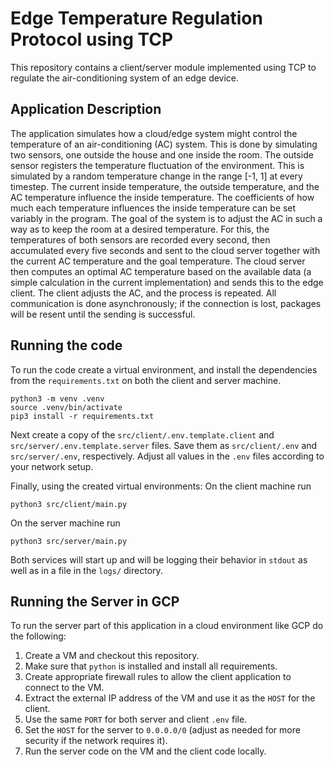 # Edge Temperature Regulation Protocol using TCP

This repository contains a client/server module implemented using TCP to regulate the air-conditioning system of an edge device.

## Application Description

The application simulates how a cloud/edge system might control the temperature of an air-conditioning (AC) system. This is done by simulating two sensors, one outside the house and one inside the room. The outside sensor registers the temperature fluctuation of the environment. This is simulated by a random temperature change in the range [-1, 1] at every timestep. The current inside temperature, the outside temperature, and the AC temperature influence the inside temperature. The coefficients of how much each temperature influences the inside temperature can be set variably in the program. The goal of the system is to adjust the AC in such a way as to keep the room at a desired temperature. For this, the temperatures of both sensors are recorded every second, then accumulated every five seconds and sent to the cloud server together with the current AC temperature and the goal temperature. The cloud server then computes an optimal AC temperature based on the available data (a simple calculation in the current implementation) and sends this to the edge client. The client adjusts the AC, and the process is repeated. All communication is done asynchronously; if the connection is lost, packages will be resent until the sending is successful.

## Running the code

To run the code create a virtual environment, and install the dependencies from the `requirements.txt` on both the client and server machine.

```[bash]
python3 -m venv .venv
source .venv/bin/activate
pip3 install -r requirements.txt
```

Next create a copy of the `src/client/.env.template.client` and `src/server/.env.template.server` files. Save them as `src/client/.env` and `src/server/.env`, respectively.
Adjust all values in the `.env` files according to your network setup.

Finally, using the created virtual environments:
On the client machine run

```[bash]
python3 src/client/main.py
```

On the server machine run

```[bash]
python3 src/server/main.py
```

Both services will start up and will be logging their behavior in `stdout` as well as in a file in the `logs/` directory.

## Running the Server in GCP

To run the server part of this application in a cloud environment like GCP do the following:

1. Create a VM and checkout this repository.
2. Make sure that `python` is installed and install all requirements.
3. Create appropriate firewall rules to allow the client application to connect to the VM.
4. Extract the external IP address of the VM and use it as the `HOST` for the client.
5. Use the same `PORT` for both server and client `.env` file.
6. Set the `HOST` for the server to `0.0.0.0/0` (adjust as needed for more security if the network requires it).
7. Run the server code on the VM and the client code locally.

